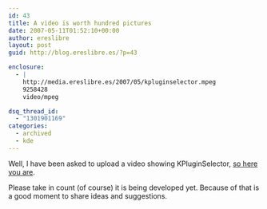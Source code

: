 ```yaml
---
id: 43
title: A video is worth hundred pictures
date: 2007-05-11T01:52:10+00:00
author: ereslibre
layout: post
guid: http://blog.ereslibre.es/?p=43

enclosure:
  - |
    http://media.ereslibre.es/2007/05/kpluginselector.mpeg
    9258428
    video/mpeg

dsq_thread_id:
  - "1301901169"
categories:
  - archived
  - kde
---
```

Well, I have been asked to upload a video showing KPluginSelector, <a href="http://media.ereslibre.es/2007/05/kpluginselector.mpeg" target="_blank">so here you are</a>.

Please take in count (of course) it is being developed yet. Because of that is a good moment to share ideas and suggestions.
